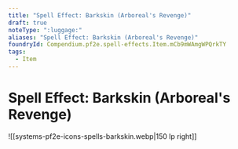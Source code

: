 ```yaml
---
title: "Spell Effect: Barkskin (Arboreal's Revenge)"
draft: true
noteType: ":luggage:"
aliases: "Spell Effect: Barkskin (Arboreal's Revenge)"
foundryId: Compendium.pf2e.spell-effects.Item.mCb9mWAmgWPQrkTY
tags:
  - Item
---
```


# Spell Effect: Barkskin (Arboreal's Revenge)
![[systems-pf2e-icons-spells-barkskin.webp|150 lp right]]
